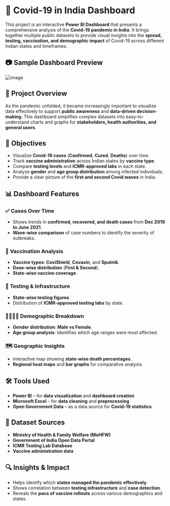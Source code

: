 # 🦠 Covid-19 in India Dashboard

This project is an interactive **Power BI Dashboard** that presents a comprehensive analysis of the **Covid-19 pandemic in India**. It brings together multiple public datasets to provide visual insights into the **spread, testing, vaccination, and demographic impact** of Covid-19 across different Indian states and timeframes.

## 📷 **Sample Dashboard Preview**
![image](https://github.com/user-attachments/assets/650e176e-f46a-4847-9f34-3472105f7b84)

## 📌 **Project Overview**

As the pandemic unfolded, it became increasingly important to visualize data effectively to support **public awareness** and **data-driven decision-making**. This dashboard simplifies complex datasets into easy-to-understand charts and graphs for **stakeholders, health authorities, and general users**.

## 🎯 **Objectives**

- Visualize **Covid-19 cases** (**Confirmed**, **Cured**, **Deaths**) over time.
- Track **vaccine administration** across Indian states by **vaccine type**.
- Compare **testing levels** and **ICMR-approved labs** in each state.
- Analyze **gender** and **age group distribution** among infected individuals.
- Provide a clear picture of the **first and second Covid waves** in India.

## 📊 **Dashboard Features**

### ✅ **Cases Over Time**
- Shows trends in **confirmed, recovered, and death cases** from **Dec 2019 to June 2021**.
- **Wave-wise comparison** of case numbers to identify the severity of outbreaks.

### 💉 **Vaccination Analysis**
- **Vaccine types**: **CoviShield**, **Covaxin**, and **Sputnik**.
- **Dose-wise distribution** (**First & Second**).
- **State-wise vaccine coverage**.

### 🧪 **Testing & Infrastructure**
- **State-wise testing figures**.
- Distribution of **ICMR-approved testing labs** by state.

### 👨‍👩‍👧‍👦 **Demographic Breakdown**
- **Gender distribution**: **Male vs Female**.
- **Age group analysis**: Identifies which age ranges were most affected.

### 🗺️ **Geographic Insights**
- Interactive map showing **state-wise death percentages**.
- **Regional heat maps** and **bar graphs** for comparative analysis.

## 🛠️ **Tools Used**

- **Power BI** – for **data visualization** and **dashboard creation**
- **Microsoft Excel** – for **data cleaning** and **preprocessing**
- **Open Government Data** – as a data source for **Covid-19 statistics**

## 📁 **Dataset Sources**

- **Ministry of Health & Family Welfare (MoHFW)**
- **Government of India Open Data Portal**
- **ICMR Testing Lab Database**
- **Vaccine administration data**

## 🔍 **Insights & Impact**

- Helps identify which **states managed the pandemic effectively**.
- Shows correlation between **testing infrastructure** and **case detection**.
- Reveals the **pace of vaccine rollouts** across various demographics and states.
